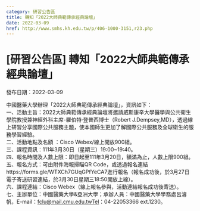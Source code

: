 ```yaml
---
category: 研習公告區
title: 轉知「2022大師典範傳承經典論壇」
date: 2022-03-09
href: http://www.smhs.kh.edu.tw/p/406-1000-3151,r23.php
---
```


# [研習公告區] 轉知「2022大師典範傳承經典論壇」

發布日期：2022-03-09

中國醫藥大學辦理「2022大師典範傳承經典論壇」，資訊如下：  
一、活動主旨：2022大師典範傳承經典論壇將邀請威斯康辛大學醫學與公共衛生學院教授兼神經外科主席-羅伯特·登普西博士（Robert J.Dempsey,MD），透過線上研習分享國際公共服務主題，使本國師生更加了解國際公共服務及全球衛生的服務學習經驗。  
二、活動地點及名額 ：Cisco Webex/線上開放900組。  
三、課程資訊：111年3月30日（星期三）19:00~19:40。  
四、報名時間及人數上限：即日起至111年3月20日，額滿為止，人數上限900組。  
五、報名方式：可由附件海報掃瞄QR Code，或透過報名連結https://forms.gle/WTXCh7GUqGPfYeCA7進行報名（報名成功後，於3月27日電子寄送研習連結，於3月30日星期三18:50開放上線）。  
六、課程連結：Cisco Webex（線上報名參與，活動連結報名成功後寄送）。  
七、主辦單位：中國醫藥大學&亞洲大學；承辦人員：中國醫藥大學學務處呂濬帆，E-mail：fclu@mail.cmu.edu.twTel：04-22053366 ext.1230。

